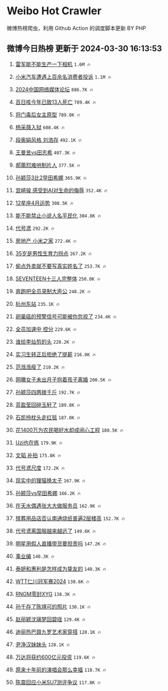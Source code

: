 # Weibo Hot Crawler 



微博热榜爬虫，利用 Github Action 的调度脚本更新 BY PHP 


## 微博今日热榜 更新于 2024-03-30 16:13:53 
1. [雷军能不能生产一下相机](https://s.weibo.com/weibo?q=%E9%9B%B7%E5%86%9B%E8%83%BD%E4%B8%8D%E8%83%BD%E7%94%9F%E4%BA%A7%E4%B8%80%E4%B8%8B%E7%9B%B8%E6%9C%BA&t=31&band_rank=1&Refer=top) `1.6M 🔥` 

1. [小米汽车遭遇上百余名消费者投诉](https://s.weibo.com/weibo?q=%23%E5%B0%8F%E7%B1%B3%E6%B1%BD%E8%BD%A6%E9%81%AD%E9%81%87%E4%B8%8A%E7%99%BE%E4%BD%99%E5%90%8D%E6%B6%88%E8%B4%B9%E8%80%85%E6%8A%95%E8%AF%89%23&t=31&band_rank=2&Refer=top) `1.1M 🔥` 

1. [2024中国网络媒体论坛](https://s.weibo.com/weibo?q=%232024%E4%B8%AD%E5%9B%BD%E7%BD%91%E7%BB%9C%E5%AA%92%E4%BD%93%E8%AE%BA%E5%9D%9B%23&t=31&band_rank=3&Refer=top) `886.7K 🔥` 

1. [百日咳今年已致13人死亡](https://s.weibo.com/weibo?q=%23%E7%99%BE%E6%97%A5%E5%92%B3%E4%BB%8A%E5%B9%B4%E5%B7%B2%E8%87%B413%E4%BA%BA%E6%AD%BB%E4%BA%A1%23&t=31&band_rank=4&Refer=top) `789.4K 🔥` 

1. [将门毒后女主原型](https://s.weibo.com/weibo?q=%E5%B0%86%E9%97%A8%E6%AF%92%E5%90%8E%E5%A5%B3%E4%B8%BB%E5%8E%9F%E5%9E%8B&t=31&band_rank=5&Refer=top) `789.0K 🔥` 

1. [杨采薇入狱](https://s.weibo.com/weibo?q=%E6%9D%A8%E9%87%87%E8%96%87%E5%85%A5%E7%8B%B1&t=31&band_rank=6&Refer=top) `608.4K 🔥` 

1. [段奥娟风格 刘浩存](https://s.weibo.com/weibo?q=%E6%AE%B5%E5%A5%A5%E5%A8%9F%E9%A3%8E%E6%A0%BC%20%E5%88%98%E6%B5%A9%E5%AD%98&t=31&band_rank=7&Refer=top) `492.1K 🔥` 

1. [王曼昱vs田志希](https://s.weibo.com/weibo?q=%23%E7%8E%8B%E6%9B%BC%E6%98%B1vs%E7%94%B0%E5%BF%97%E5%B8%8C%23&t=31&band_rank=8&Refer=top) `407.3K 🔥` 

1. [郝蕾怼难哄制片人](https://s.weibo.com/weibo?q=%23%E9%83%9D%E8%95%BE%E6%80%BC%E9%9A%BE%E5%93%84%E5%88%B6%E7%89%87%E4%BA%BA%23&t=31&band_rank=9&Refer=top) `377.5K 🔥` 

1. [孙颖莎3比2早田希娜](https://s.weibo.com/weibo?q=%E5%AD%99%E9%A2%96%E8%8E%8E3%E6%AF%942%E6%97%A9%E7%94%B0%E5%B8%8C%E5%A8%9C&t=31&band_rank=10&Refer=top) `365.9K 🔥` 

1. [宫崎骏 感受到AI对生命的侮辱](https://s.weibo.com/weibo?q=%E5%AE%AB%E5%B4%8E%E9%AA%8F%20%E6%84%9F%E5%8F%97%E5%88%B0AI%E5%AF%B9%E7%94%9F%E5%91%BD%E7%9A%84%E4%BE%AE%E8%BE%B1&t=31&band_rank=11&Refer=top) `352.4K 🔥` 

1. [12星座4月运势](https://s.weibo.com/weibo?q=12%E6%98%9F%E5%BA%A74%E6%9C%88%E8%BF%90%E5%8A%BF&t=31&band_rank=12&Refer=top) `308.5K 🔥` 

1. [能不能禁止小说人名平民化](https://s.weibo.com/weibo?q=%23%E8%83%BD%E4%B8%8D%E8%83%BD%E7%A6%81%E6%AD%A2%E5%B0%8F%E8%AF%B4%E4%BA%BA%E5%90%8D%E5%B9%B3%E6%B0%91%E5%8C%96%23&t=31&band_rank=13&Refer=top) `304.8K 🔥` 

1. [代号鸢](https://s.weibo.com/weibo?q=%E4%BB%A3%E5%8F%B7%E9%B8%A2&t=31&band_rank=14&Refer=top) `292.2K 🔥` 

1. [房地产 小米之家](https://s.weibo.com/weibo?q=%E6%88%BF%E5%9C%B0%E4%BA%A7%20%E5%B0%8F%E7%B1%B3%E4%B9%8B%E5%AE%B6&t=31&band_rank=15&Refer=top) `272.4K 🔥` 

1. [35岁是男性生育力拐点](https://s.weibo.com/weibo?q=%2335%E5%B2%81%E6%98%AF%E7%94%B7%E6%80%A7%E7%94%9F%E8%82%B2%E5%8A%9B%E6%8B%90%E7%82%B9%23&t=31&band_rank=16&Refer=top) `267.2K 🔥` 

1. [偷点外卖就不要写真实姓名了](https://s.weibo.com/weibo?q=%23%E5%81%B7%E7%82%B9%E5%A4%96%E5%8D%96%E5%B0%B1%E4%B8%8D%E8%A6%81%E5%86%99%E7%9C%9F%E5%AE%9E%E5%A7%93%E5%90%8D%E4%BA%86%23&t=31&band_rank=17&Refer=top) `253.7K 🔥` 

1. [SEVENTEEN十三人完整体](https://s.weibo.com/weibo?q=%23SEVENTEEN%E5%8D%81%E4%B8%89%E4%BA%BA%E5%AE%8C%E6%95%B4%E4%BD%93%23&t=31&band_rank=18&Refer=top) `250.0K 🔥` 

1. [奔跑吧全员录制大声公](https://s.weibo.com/weibo?q=%E5%A5%94%E8%B7%91%E5%90%A7%E5%85%A8%E5%91%98%E5%BD%95%E5%88%B6%E5%A4%A7%E5%A3%B0%E5%85%AC&t=31&band_rank=19&Refer=top) `248.2K 🔥` 

1. [杭州东站](https://s.weibo.com/weibo?q=%E6%9D%AD%E5%B7%9E%E4%B8%9C%E7%AB%99&t=31&band_rank=20&Refer=top) `235.1K 🔥` 

1. [卵巢癌的预警信号可能被你忽视了](https://s.weibo.com/weibo?q=%23%E5%8D%B5%E5%B7%A2%E7%99%8C%E7%9A%84%E9%A2%84%E8%AD%A6%E4%BF%A1%E5%8F%B7%E5%8F%AF%E8%83%BD%E8%A2%AB%E4%BD%A0%E5%BF%BD%E8%A7%86%E4%BA%86%23&t=31&band_rank=21&Refer=top) `234.4K 🔥` 

1. [全员加速中 控分](https://s.weibo.com/weibo?q=%E5%85%A8%E5%91%98%E5%8A%A0%E9%80%9F%E4%B8%AD%20%E6%8E%A7%E5%88%86&t=31&band_rank=22&Refer=top) `229.6K 🔥` 

1. [谁给李灿剪的头](https://s.weibo.com/weibo?q=%E8%B0%81%E7%BB%99%E6%9D%8E%E7%81%BF%E5%89%AA%E7%9A%84%E5%A4%B4&t=31&band_rank=23&Refer=top) `228.2K 🔥` 

1. [实习生转正后拒绝了提薪](https://s.weibo.com/weibo?q=%23%E5%AE%9E%E4%B9%A0%E7%94%9F%E8%BD%AC%E6%AD%A3%E5%90%8E%E6%8B%92%E7%BB%9D%E4%BA%86%E6%8F%90%E8%96%AA%23&t=31&band_rank=24&Refer=top) `216.0K 🔥` 

1. [范湉湉瘦了](https://s.weibo.com/weibo?q=%23%E8%8C%83%E6%B9%89%E6%B9%89%E7%98%A6%E4%BA%86%23&t=31&band_rank=25&Refer=top) `210.2K 🔥` 

1. [网曝女子未出月子抱着孩子离婚](https://s.weibo.com/weibo?q=%23%E7%BD%91%E6%9B%9D%E5%A5%B3%E5%AD%90%E6%9C%AA%E5%87%BA%E6%9C%88%E5%AD%90%E6%8A%B1%E7%9D%80%E5%AD%A9%E5%AD%90%E7%A6%BB%E5%A9%9A%23&t=31&band_rank=26&Refer=top) `200.5K 🔥` 

1. [孙颖莎四两拨千斤](https://s.weibo.com/weibo?q=%23%E5%AD%99%E9%A2%96%E8%8E%8E%E5%9B%9B%E4%B8%A4%E6%8B%A8%E5%8D%83%E6%96%A4%23&t=31&band_rank=27&Refer=top) `192.7K 🔥` 

1. [蓝盈莹回碎玉轩了](https://s.weibo.com/weibo?q=%23%E8%93%9D%E7%9B%88%E8%8E%B9%E5%9B%9E%E7%A2%8E%E7%8E%89%E8%BD%A9%E4%BA%86%23&t=31&band_rank=28&Refer=top) `189.8K 🔥` 

1. [石凯拎枕头走红毯](https://s.weibo.com/weibo?q=%E7%9F%B3%E5%87%AF%E6%8B%8E%E6%9E%95%E5%A4%B4%E8%B5%B0%E7%BA%A2%E6%AF%AF&t=31&band_rank=29&Refer=top) `187.0K 🔥` 

1. [花1400万为农民喝好水却成闹心工程](https://s.weibo.com/weibo?q=%23%E8%8A%B11400%E4%B8%87%E4%B8%BA%E5%86%9C%E6%B0%91%E5%96%9D%E5%A5%BD%E6%B0%B4%E5%8D%B4%E6%88%90%E9%97%B9%E5%BF%83%E5%B7%A5%E7%A8%8B%23&t=31&band_rank=30&Refer=top) `180.5K 🔥` 

1. [Uzi也在练](https://s.weibo.com/weibo?q=%23Uzi%E4%B9%9F%E5%9C%A8%E7%BB%83%23&t=31&band_rank=31&Refer=top) `179.9K 🔥` 

1. [文韬 补拍](https://s.weibo.com/weibo?q=%E6%96%87%E9%9F%AC%20%E8%A1%A5%E6%8B%8D&t=31&band_rank=32&Refer=top) `175.8K 🔥` 

1. [代号鸢尺度](https://s.weibo.com/weibo?q=%E4%BB%A3%E5%8F%B7%E9%B8%A2%E5%B0%BA%E5%BA%A6&t=31&band_rank=33&Refer=top) `172.2K 🔥` 

1. [现实中的狸猫换太子](https://s.weibo.com/weibo?q=%23%E7%8E%B0%E5%AE%9E%E4%B8%AD%E7%9A%84%E7%8B%B8%E7%8C%AB%E6%8D%A2%E5%A4%AA%E5%AD%90%23&t=31&band_rank=34&Refer=top) `167.9K 🔥` 

1. [孙颖莎vs早田希娜](https://s.weibo.com/weibo?q=%E5%AD%99%E9%A2%96%E8%8E%8Evs%E6%97%A9%E7%94%B0%E5%B8%8C%E5%A8%9C&t=31&band_rank=35&Refer=top) `166.2K 🔥` 

1. [在天水偶遇张大大做服务员](https://s.weibo.com/weibo?q=%23%E5%9C%A8%E5%A4%A9%E6%B0%B4%E5%81%B6%E9%81%87%E5%BC%A0%E5%A4%A7%E5%A4%A7%E5%81%9A%E6%9C%8D%E5%8A%A1%E5%91%98%23&t=31&band_rank=36&Refer=top) `162.9K 🔥` 

1. [殡葬用品店否认南通烧纸普遍2层楼高](https://s.weibo.com/weibo?q=%23%E6%AE%A1%E8%91%AC%E7%94%A8%E5%93%81%E5%BA%97%E5%90%A6%E8%AE%A4%E5%8D%97%E9%80%9A%E7%83%A7%E7%BA%B8%E6%99%AE%E9%81%8D2%E5%B1%82%E6%A5%BC%E9%AB%98%23&t=31&band_rank=37&Refer=top) `152.7K 🔥` 

1. [代号鸢离国服越来越远了](https://s.weibo.com/weibo?q=%E4%BB%A3%E5%8F%B7%E9%B8%A2%E7%A6%BB%E5%9B%BD%E6%9C%8D%E8%B6%8A%E6%9D%A5%E8%B6%8A%E8%BF%9C%E4%BA%86&t=31&band_rank=38&Refer=top) `149.6K 🔥` 

1. [明星用假人直播带货要担责吗](https://s.weibo.com/weibo?q=%23%E6%98%8E%E6%98%9F%E7%94%A8%E5%81%87%E4%BA%BA%E7%9B%B4%E6%92%AD%E5%B8%A6%E8%B4%A7%E8%A6%81%E6%8B%85%E8%B4%A3%E5%90%97%23&t=31&band_rank=39&Refer=top) `147.2K 🔥` 

1. [事业编](https://s.weibo.com/weibo?q=%E4%BA%8B%E4%B8%9A%E7%BC%96&t=31&band_rank=40&Refer=top) `140.3K 🔥` 

1. [泰妍和惠利是怎样成为挚友的](https://s.weibo.com/weibo?q=%23%E6%B3%B0%E5%A6%8D%E5%92%8C%E6%83%A0%E5%88%A9%E6%98%AF%E6%80%8E%E6%A0%B7%E6%88%90%E4%B8%BA%E6%8C%9A%E5%8F%8B%E7%9A%84%23&t=31&band_rank=41&Refer=top) `140.3K 🔥` 

1. [WTT仁川冠军赛2024](https://s.weibo.com/weibo?q=%23WTT%E4%BB%81%E5%B7%9D%E5%86%A0%E5%86%9B%E8%B5%9B2024%23&t=31&band_rank=42&Refer=top) `138.6K 🔥` 

1. [RNGM零封XYG](https://s.weibo.com/weibo?q=%23RNGM%E9%9B%B6%E5%B0%81XYG%23&t=31&band_rank=43&Refer=top) `138.3K 🔥` 

1. [孙千存了陈靖可的照片](https://s.weibo.com/weibo?q=%23%E5%AD%99%E5%8D%83%E5%AD%98%E4%BA%86%E9%99%88%E9%9D%96%E5%8F%AF%E7%9A%84%E7%85%A7%E7%89%87%23&t=31&band_rank=44&Refer=top) `130.1K 🔥` 

1. [赵丽颖沈璃梦回碧瑶](https://s.weibo.com/weibo?q=%23%E8%B5%B5%E4%B8%BD%E9%A2%96%E6%B2%88%E7%92%83%E6%A2%A6%E5%9B%9E%E7%A2%A7%E7%91%B6%23&t=31&band_rank=45&Refer=top) `129.4K 🔥` 

1. [迪丽热巴聂九罗艺术家穿搭](https://s.weibo.com/weibo?q=%23%E8%BF%AA%E4%B8%BD%E7%83%AD%E5%B7%B4%E8%81%82%E4%B9%9D%E7%BD%97%E8%89%BA%E6%9C%AF%E5%AE%B6%E7%A9%BF%E6%90%AD%23&t=31&band_rank=46&Refer=top) `128.1K 🔥` 

1. [尹净汉妹妹头](https://s.weibo.com/weibo?q=%E5%B0%B9%E5%87%80%E6%B1%89%E5%A6%B9%E5%A6%B9%E5%A4%B4&t=31&band_rank=47&Refer=top) `128.1K 🔥` 

1. [万达将获约600亿元投资](https://s.weibo.com/weibo?q=%23%E4%B8%87%E8%BE%BE%E5%B0%86%E8%8E%B7%E7%BA%A6600%E4%BA%BF%E5%85%83%E6%8A%95%E8%B5%84%23&t=31&band_rank=48&Refer=top) `119.6K 🔥` 

1. [原来十年前的演唱会那么幸福](https://s.weibo.com/weibo?q=%23%E5%8E%9F%E6%9D%A5%E5%8D%81%E5%B9%B4%E5%89%8D%E7%9A%84%E6%BC%94%E5%94%B1%E4%BC%9A%E9%82%A3%E4%B9%88%E5%B9%B8%E7%A6%8F%23&t=31&band_rank=49&Refer=top) `118.7K 🔥` 

1. [陈震回应小米SU7测评争议](https://s.weibo.com/weibo?q=%E9%99%88%E9%9C%87%E5%9B%9E%E5%BA%94%E5%B0%8F%E7%B1%B3SU7%E6%B5%8B%E8%AF%84%E4%BA%89%E8%AE%AE&t=31&band_rank=50&Refer=top) `117.8K 🔥` 

